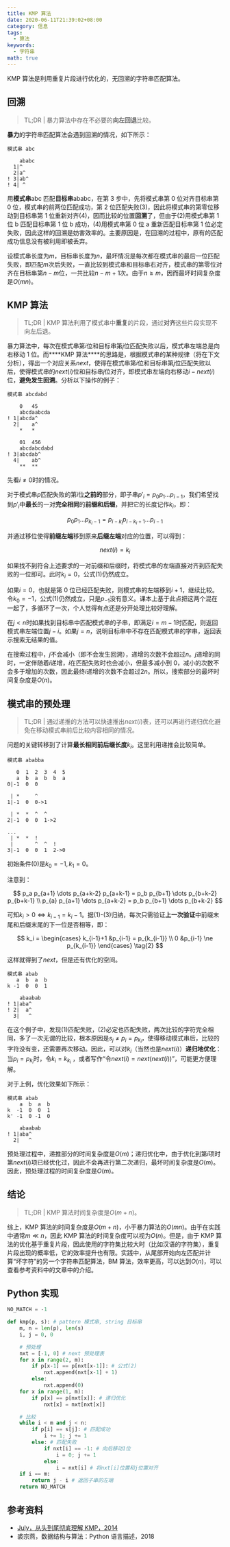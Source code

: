 ```yaml
---
title: KMP 算法
date: 2020-06-11T21:39:02+08:00
category: 信息
tags:
  - 算法
keywords:
  - 字符串
math: true
---
```


KMP 算法是利用重复片段进行优化的，无回溯的字符串匹配算法。

<!-- more -->

## 回溯

> TL;DR | 暴力算法中存在不必要的**向左回退**比较。

**暴力**的字符串匹配算法会遇到回溯的情况，如下所示：

```
模式串 abc

    ababc
  1|^
  2|a^
! 3|ab^
! 4| ^
```

用**模式串**abc 匹配**目标串**ababc，在第 3 步中，先将模式串第 0 位对齐目标串第 0 位，模式串的前两位匹配成功，第 2 位匹配失败(3)，因此将模式串的第零位移动到目标串第 1 位重新对齐(4)，因而比较的位置**回溯**了，但由于(2)用模式串第 1 位 b 匹配目标串第 1 位 b 成功，(4)用模式串第 0 位 a 重新匹配目标串第 1 位必定失败，因此这样的回溯是妨害效率的。主要原因是，在回溯的过程中，原有的匹配成功信息没有被利用即被丢弃。

设模式串长度为$m$，目标串长度为$n$，最坏情况是每次都在模式串的最后一位匹配失败，即匹配$m$次后失败，一直比较到模式串和目标串右对齐，模式串的第零位对齐在目标串第$n-m$位，一共比较$n-m+1$次。由于$n \ge m$，因而最坏时间复杂度是$O(mn)$。

## KMP 算法

> TL;DR | KMP 算法利用了模式串中**重复**的片段，通过**对齐**这些片段实现不向左后退。

暴力算法中，每次在模式串第$i$位和目标串第$j$位匹配失败以后，模式串左端总是向右移动 1 位。而\***\*KMP 算法\*\***的思路是，根据模式串的某种规律（将在下文分析），得出一个对应关系$next$，使得在模式串第$i$位和目标串第$j$位匹配失败以后，使得模式串的$next(i)$位和目标串$j$位对齐，即模式串左端向右移动$i-next(i)$位，**避免发生回溯**。分析以下操作的例子：

```
模式串 abcdabd

    0   45
    abcdaabcda
! 1|abcda^
  2|    a^
    *   *

    01  456
    abcdabcdabd
! 3|abcdab^
  4|    ab^
    **  **
```

先看$i\ne0$时的情况。

对于模式串$p$匹配失败的第$i$位**之前的**部分，即子串$p'_{i}=p_0 p_1 \dots p_{i-1}$，我们希望找到$p'_{i}$中**最长**的一对**完全相同**的**前缀和后缀**，并把它的长度记作$k_i$，即：

$$
p_0 p_1 \dots p_{k_i-1} = p_{i-k_i} p_{i-k_i+1} \dots p_{i-1}
$$

并通过移位使得**前缀左端**移到原来**后缀左端**对应的位置，可以得到：

$$
next(i) = k_i\tag{1}
$$

如果找不到符合上述要求的一对前缀和后缀时，将模式串的左端直接对齐到匹配失败的一位即可。此时$k_i=0$，公式$(1)$仍然成立。

如果$i=0$，也就是第 0 位已经匹配失败，则模式串的左端移到$i+1$，继续比较。令$k_0=-1$，公式$(1)$仍然成立，只是$p_{-1}$没有意义。课本上基于此点把这两个混在一起了，多循环了一次，个人觉得有点还是分开处理比较好理解。

在$j < n$时如果找到目标串中匹配模式串的子串，即满足$i=m-1$时匹配，则返回模式串左端位置$j-i$。如果$j=n$，说明目标串中不存在匹配模式串的字串，返回表示搜索无结果的值。

在搜索过程中，$j$不会减小（即不会发生回溯），递增的次数不会超过$n$。$j$递增的同时，一定伴随着$i$递增，$i$在匹配失败时也会减小，但最多减小到 0，减小的次数不会多于增加的次数，因此最终$i$递增的次数不会超过$2n$。所以，搜索部分的最坏时间复杂度是$O(n)$。

## 模式串的预处理

> TL;DR | 通过递推的方法可以快速推出$next(i)$表，还可以再进行递归优化避免在移动模式串前后比较内容相同的情况。

问题的关键转移到了计算**最长相同前后缀长度**$k_i$。这里利用递推会比较简单。

```
模式串 ababba

   0  1  2  3  4  5
   a  b  a  b  b  a
0|-1  0  0

 | *     ^
1|-1  0  0->1

 | *  *  ^  ^
2|-1  0  0  1->2

...
 | *  *  !
 |       ^  ^  !
3|-1  0  0  1  2->0
```

初始条件(0)是$k_0=-1, k_1=0$。

注意到：

$$
p_a p_{a+1} \dots p_{a+k-2} p_{a+k-1} = p_b p_{b+1} \dots p_{b+k-2} p_{b+k-1} \\
p_{a} p_{a+1} \dots p_{a+k-2} = p_b p_{b+1} \dots p_{b+k-2}
$$

可知$k_i > 0 \Leftrightarrow k_{i-1} = k_i - 1$。据(1)-(3)归纳，每次只需验证**上一次验证**中前缀末尾和后缀末尾的下一位是否相等，即：

$$
k_i =
\begin{cases}
   k_{i-1}+1 &p_{i-1} = p_{k_{i-1}}  \\
   0 &p_{i-1} \ne p_{k_{i-1}}
\end{cases}
\tag{2}
$$

这样就得到了$next$，但是还有优化的空间。

```
模式串 abab
   a  b  a  b
k -1  0  0  1

    abaabab
! 1|aba^
! 2|  a^
  3|   ^
```

在这个例子中，发现(1)匹配失败，(2)必定也匹配失败，两次比较的字符完全相同，多了一次无谓的比较，根本原因是$s_j \ne p_{i}=p_{k_i}$，使得移动模式串后，比较的字符没有变，还需要再次移动。因此，可以对$k_i$（当然也是$next(i)$）**递归地优化**：当$p_i = p_{k_i}$时，令$k_i = k_{k_i}$ ，或者写作“令$next(i) = next(next(i))$”，可能更方便理解。

对于上例，优化效果如下所示：

```
模式串 abab
    a  b  a  b
k  -1  0  0  1
k' -1  0 -1  0

    abaabab
! 1|aba^
  2|   ^
```

预处理过程中，递推部分的时间复杂度是$O(m)$；递归优化中，由于优化到第$i$项时第$next(i)$项已经优化过，因此不会再进行第二次递归，最坏时间复杂度是$O(m)$。因此，预处理过程的时间复杂度是$O(m)$。

## 结论

> TL;DR | KMP 算法时间复杂度是$O(m+n)$。

综上，KMP 算法的时间复杂度是$O(m+n)$，小于暴力算法的$O(mn)$。由于在实践中通常$m \ll n$，因此 KMP 算法的时间复杂度可以视为$O(n)$。但是，由于 KMP 算法的优化基于重复片段，因此使用的字符集比较大时（比如汉语的字符集），重复片段出现的概率低，它的效率提升也有限。实践中，从尾部开始向左匹配并计算“坏字符”的另一个字符串匹配算法，BM 算法，效率更高，可以达到$O(n)$，可以查看参考资料中的文章中的介绍。

## Python 实现

```python
NO_MATCH = -1

def kmp(p, s): # pattern 模式串, string 目标串
    m, n = len(p), len(s)
    i, j = 0, 0

    # 预处理
    nxt = [-1, 0] # next 预处理表
    for x in range(2, m):
        if p[x-1] == p[nxt[x-1]]: # 公式(2)
            nxt.append(nxt[x-1] + 1)
        else:
            nxt.append(0)
    for x in range(1, m):
        if p[x] == p[nxt[x]]: # 递归优化
            nxt[x] = nxt[nxt[x]]

    # 比较
    while i < m and j < n:
        if p[i] == s[j]: # 匹配成功
            i += 1; j += 1
        else: # 匹配失败
            if nxt[i] == -1: # 向后移动1位
                i = 0; j += 1
            else:
                i = nxt[i] # 将nxt[i]位置和j位置对齐
    if i == m:
        return j - i # 返回子串的左端
    return NO_MATCH
```

## 参考资料

- [July，从头到尾彻底理解 KMP，2014](https://wenke.csdn.net/v_july_v/article/details/7041827)
- 裘宗燕，数据结构与算法：Python 语言描述，2018
